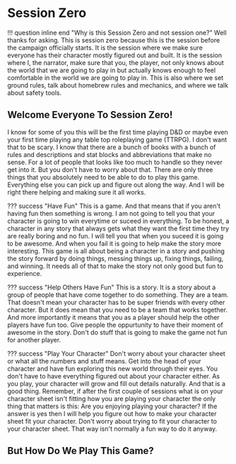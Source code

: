 # Session Zero

!!! question inline end "Why is this Session Zero and not session one?"
    Well thanks for asking. This is session zero because this is the session before the campaign officially starts. It is the session where we make sure everyone has their character mostly figured out and built. It is the session where I, the narrator, make sure that you, the player, not only knows about the world that we are going to play in but actually knows enough to feel comfortable in the world we are going to play in. This is also where we set ground rules, talk about homebrew rules and mechanics, and where we talk about safety tools. 
## Welcome Everyone To Session Zero!
I know for some of you this will be the first time playing D&D or maybe even your first time playing any table top roleplaying game (TTRPG). I don't want that to be scary. I know that there are a bunch of books with a bunch of rules and descriptions and stat blocks and abbreviations that make no sense. For a lot of people that looks like too much to handle so they never get into it. But you don't have to worry about that. There are only three things that you absolutely need to be able to do to play this game. Everything else you can pick up and figure out along the way. And I will be right there helping and making sure it all works. 

??? success "Have Fun"
    This is a game. And that means that if you aren't having fun then something is wrong. I am not going to tell you that your character is going to win everytime or suceed in everything. To be honest, a character in any story that always gets what they want the first time they try are really boring and no fun. I will tell you that when you suceed it is going to be awesome. And when you fail it is going to help make the story more interesting. This game is all about being a character in a story and pushing the story forward by doing things, messing things up, fixing things, failing, and winning. It needs all of that to make the story not only good but fun to experience. 

??? success "Help Others Have Fun"
    This is a story. It is a story about a group of people that have come together to do something. They are a team. That doesn't mean your character has to be super friends with every other character. But it does mean that you need to be a team that works together. And more importantly it means that you as a player should help the other players have fun too. Give people the oppurtunity to have their moment of awesome in the story. Don't do stuff that is going to make the game not fun for another player. 

??? success "Play Your Character"
    Don't worry about your character sheet or what all the numbers and stuff means. Get into the head of your character and have fun exploring this new world through their eyes. You don't have to have everything figured out about your character either. As you play, your character will grow and fill out details naturally. And that is a good thing. Remember, if after the first couple of sessions what is on your character sheet isn't fitting how you are playing your character the only thing that matters is this: Are you enjoying playing your character? If the answer is yes then I will help you figure out how to make your character sheet fit your character. Don't worry about trying to fit your character to your character sheet. That way isn't normally a fun way to do it anyway. 

## But How Do We Play This Game?
